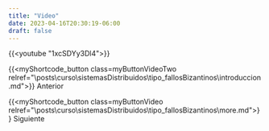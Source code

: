 ```yaml
---
title: "Video"
date: 2023-04-16T20:30:19-06:00
draft: false
---
```


{{<youtube "1xcSDYy3Dl4">}}

{{<myShortcode_button class=myButtonVideoTwo relref="\posts\curso\sistemasDistribuidos\tipo_fallosBizantinos\introduccion.md">}} Anterior

{{<myShortcode_button class=myButtonVideo relref="\posts\curso\sistemasDistribuidos\tipo_fallosBizantinos\more.md">}} Siguiente